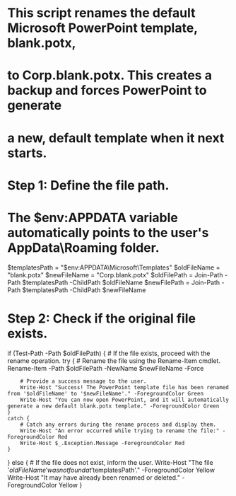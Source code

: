 # This script renames the default Microsoft PowerPoint template, blank.potx,
# to Corp.blank.potx. This creates a backup and forces PowerPoint to generate
# a new, default template when it next starts.

# Step 1: Define the file path.
# The $env:APPDATA variable automatically points to the user's AppData\Roaming folder.
$templatesPath = "$env:APPDATA\Microsoft\Templates"
$oldFileName = "blank.potx"
$newFileName = "Corp.blank.potx"
$oldFilePath = Join-Path -Path $templatesPath -ChildPath $oldFileName
$newFilePath = Join-Path -Path $templatesPath -ChildPath $newFileName

# Step 2: Check if the original file exists.
if (Test-Path -Path $oldFilePath) {
    # If the file exists, proceed with the rename operation.
    try {
        # Rename the file using the Rename-Item cmdlet.
        Rename-Item -Path $oldFilePath -NewName $newFileName -Force

        # Provide a success message to the user.
        Write-Host "Success! The PowerPoint template file has been renamed from '$oldFileName' to '$newFileName'." -ForegroundColor Green
        Write-Host "You can now open PowerPoint, and it will automatically generate a new default blank.potx template." -ForegroundColor Green
    }
    catch {
        # Catch any errors during the rename process and display them.
        Write-Host "An error occurred while trying to rename the file:" -ForegroundColor Red
        Write-Host $_.Exception.Message -ForegroundColor Red
    }
} else {
    # If the file does not exist, inform the user.
    Write-Host "The file '$oldFileName' was not found at '$templatesPath'." -ForegroundColor Yellow
    Write-Host "It may have already been renamed or deleted." -ForegroundColor Yellow
}
